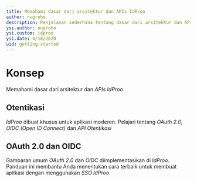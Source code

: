 ```yaml
---
title: Memahami dasar dari arsitektur dan APIs IdProo 
author: nugroho
description: Penjelasan sederhana tentang dasar dari arsitektur dan APIs IdProo 
ysi.author: nugroho
ysi.custom: idproo
ysi.date: 4/18/2020
uid: getting-started
---
```

# Konsep 
Memahami dasar dari arsitektur dan *APIs IdProo* 

## Otentikasi
*IdProo* dibuat khusus untuk aplikasi moderen. Pelajari tentang *OAuth 2.0*, *OIDC (Open ID Connect)* dan *API Otentikasi*

## OAuth 2.0 dan OIDC
Gambaran umum *OAuth 2.0* dan *OIDC* diimplementasikan di *IdProo*. Panduan ini membantu Anda menentukan cara terbaik untuk membuat aplikasi dengan menggunakan *SSO IdProo*.